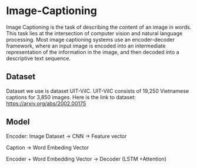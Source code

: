 # Image-Captioning
Image Captioning is the task of describing the content of an image in words. This task lies at the intersection of computer vision and natural language processing. Most image captioning systems use an encoder-decoder framework, where an input image is encoded into an intermediate representation of the information in the image, and then decoded into a descriptive text sequence.
## Dataset
Dataset we use is  dataset UIT-ViIC. UIT-ViIC consists of 19,250 Vietnamese captions for 3,850 images. Here is the link to dataset: https://arxiv.org/abs/2002.00175
## Model
Encoder: Image Dataset -> CNN -> Feature vector

Caption -> Word Embeding Vector

Encoder + Word Embedding Vector -> Decoder (LSTM +Attention)

